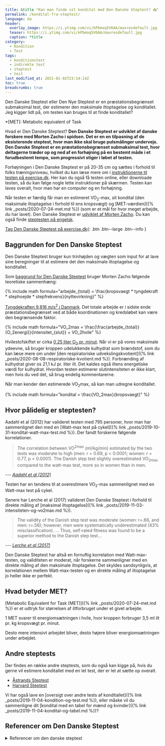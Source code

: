 ```yaml
---
title: &title "Kan man finde sit kondital med Den Danske Steptest? 📥"
permalink: /kondital-fra-steptest/
language: da
header:
  overlay_image: https://i.ytimg.com/vi/kPbmoq5V6AA/maxresdefault.jpg
  teaser: https://i.ytimg.com/vi/kPbmoq5V6AA/maxresdefault.jpg
  caption: *title
category:
  - Kondition
  - Test
tags:
  - konditionstest
  - indirekte test
  - steptest
  - test
last_modified_at: 2021-01-02T23:14:14Z
toc: true
breadcrumbs: true
---
```


Den Danske Steptest eller Den Nye Steptest er en præstationsbegrænset submaksimal test, der estimerer den maksimale iltoptagelse og konditallet. Jeg kigger lidt på, om testen kan bruges til at finde konditallet?

*[MET]: Metabolic equivalent of Task

Hvad er Den Danske Steptest? **Den Danske Steptest er udviklet af danske forskere med Morten Zacho i spidsen. Det er en en tilpasning af de eksisterende steptest, hvor man ikke skal bruge pulsmålinger undervejs. Den Danske Steptest er en præstationsbegrænset submaksimal test, hvor deltagerne træder op og ned af en forhøjning på en bestemt måde i et forudbestemt tempo, som progressivt stiger i løbet af testen.**

Forhøjningen i Den Danske Steptest er på 20-35 cm og sættes i forhold til folks træningsniveau, hvilket du kan læse mere om i [instruktionerne til testen på exercise.dk](https://exercise.dk/kondition/43-den-danske-steptest). Her kan du også få testen online, eller downloade testen, så du kan følge nogle lette instruktioner på skærmen. Testen kan laves overalt, hvor man har en computer og en forhøjning.

Når testen er færdig får man en estimeret VO<sub>2</sub>-max, sit kondital (den maksimale iltoptagelse i forhold til ens kropsvægt) og [MET-værdien]({% link _posts/2020-07-24-met.md %}) (som er et mål for hvor meget arbejde, du har lavet). Den Danske Steptest er [udviklet af Morten Zacho](https://exercise.dk/kondition/43-den-danske-steptest). Du kan også finde [steptesten på engelsk](https://www.health-calc.com/fitness-tests/the-danish-step-test).

[Tag Den Danske Steptest på exercise.dk](https://exercise.dk/kondition/43-den-danske-steptest){: .btn .btn--large .btn--info }

## Baggrunden for Den Danske Steptest

Den Danske Steptest bruger kun trinhøjden og vægten som input for at lave sine beregninger til at estimere det den maksimale iltoptagelse og konditallet.

Som [baggrund for Den Danske Steptest](https://exercise.dk/kondition/43-den-danske-steptest) bruger Morten Zacho følgende teoretiske sammenhæng:

{% include math formula="arbejde_{total} = \frac{kropsvaegt * tyngdekraft * stephoejde * stepfrekvens}{nyttevirkning}" %}

[Tyngdekraften 9,816 m/s<sup>2</sup> i Danmark](https://da.wikipedia.org/wiki/Tyngdeacceleration). Det totale arbejde er i sidste ende præstationsbegrænset ved at både koordinationen og kredsløbet kan være den begrænsende faktor.

{% include math formula="VO_2max = \frac{\frac{arbejde_{total}}{O_2energi}}{intensitet_{slut}} + VO_2hvile" %}

Hvilestofskiftet er cirka [0,25 liter O<sub>2</sub> pr. minut](http://www.fys.dk/nfa/03/heftet/menneskekroppen.pdf). Når vi er på vores maksimale ydeevne, så bruger kroppen udelukkende kulhydrat som brændstof, som du kan læse mere om under [den respiratoriske udvekslingskvotient]({% link _posts/2020-08-08-respiratoriske-kvotient.md %}). Forbrænding af kulhydrat giver os 21,1 kJ pr. liter ilt. Det kaldes også iltens energetiske værdi for kulhydrat. Hvordan testen estimerer slutintensiteten er ikke klart, men hvis du ved det, så brug endelig kommentarerne.

Når man kender den estimerede VO<sub>2</sub>max, så kan man udregne konditallet.

{% include math formula="kondital = \frac{VO_2max}{kropsvaegt}" %}

## Hvor pålidelig er steptesten?

Aadahl et al (2012) har valideret testen med 795 personer, hvor man har sammenlignet den med en [Watt-max test på cykel]({% link _posts/2019-10-31-kondital-watt-max-test.md %}). Der fandt forskerne følgende korrelationer.

> The correlation between VO<sup>2max</sup> (ml/kg/min) estimated by the two tests was moderate to high (men: r = 0.69, p < 0.0001; women: r = 0.77, p < 0.0001). The Danish step test slightly overestimated VO<sub>2max</sub> compared to the watt-max test, more so in women than in men.

--- <cite>[Aadahl et al (2012)](https://journals.sagepub.com/doi/10.1177/2047487312462825)</cite>

Testen har en tendens til at overestimere VO<sub>2</sub>-max sammenlignet med en Watt-max test på cykel.

Senere har Lerche et al (2017) valideret Den Danske Steptest i forhold til direkte måling af [maksimal iltoptagelse]({% link _posts/2019-11-03-intensiteten-og-vo2max.md %}).

> The validity of the Danish step test was moderate (women: r=.66, and men: r=.56); however, men were systematically underestimated (43% misclassification).
> ...
> Thus, self‐rated fitness was found to be a superior method to the Danish step test...

--- <cite>[Lerche et al (2017)](https://onlinelibrary.wiley.com/doi/abs/10.1111/sms.12873)</cite>

Den Danske Steptest har altså en fornuftig korrelation med Watt-max-testen, og validiteten er moderat, når forskerne sammenligner med en direkte måling af den maksimale iltoptagelse. Det skyldes sandsynligvis, at korrelationen mellem Watt-max-testen og en direkte måling af iltoptagelse jo heller ikke er perfekt.

## Hvad betyder MET?

[Metabolic Equivalent for Task (MET)]({% link _posts/2020-07-24-met.md %}) er et udtryk for størrelsen af iltforbruget under et givet arbejde.

1 MET svarer til energiomsætningen i hvile, hvor kroppen forbruger 3,5 ml ilt pr. kg kropsvægt pr. minut.

Desto mere intensivt arbejdet bliver, desto højere bliver energiomsætningen under arbejdet.

## Andre steptests

Der findes en række andre steptests, som du også kan kigge på, hvis du gerne vil estimere konditallet med en let test, der er let at sætte op overalt.

- [Åstrands Steptest](https://netdoktor.dk/interactive/interactivetests/steptest.php)
- [Harvard Steptest](https://en.wikipedia.org/wiki/Harvard_step_test)

Vi har også lave en [oversigt over andre tests af konditallet]({% link _posts/2019-11-04-kondition-og-test.md %}), eller måske vil du sammenligne dit [kondital med en tabel for mænd og kvinder]({% link _posts/2019-11-04-kondital-og-tabel.md %})?

## Referencer om Den Danske Steptest

<details markdown="1">
  <summary>Referencer om den danske steptest</summary>

- Aadahl, Mette, Morten Zacho, Allan Linneberg, Betina Thuesen, og Torben Jørgensen. 2012. “Comparison of the Danish step test and the watt-max test for estimation of maximal oxygen uptake: The Health2008 study”. European journal of preventive cardiology 20 (september). <https://doi.org/10.1177/2047487312462825>.
- Lerche, L., A. Olsen, K. E. N. Petersen, A. L. Rostgaard‐Hansen, L. O. Dragsted, N. B. Nordsborg, A. Tjønneland, og J. Halkjær. 2017. “Validity of Physical Activity and Cardiorespiratory Fitness in the Danish Cohort ‘Diet, Cancer and Health-Next Generations’”. Scandinavian Journal of Medicine & Science in Sports 27 (12): 1864–72. <https://doi.org/10.1111/sms.12873>.
</summary>
